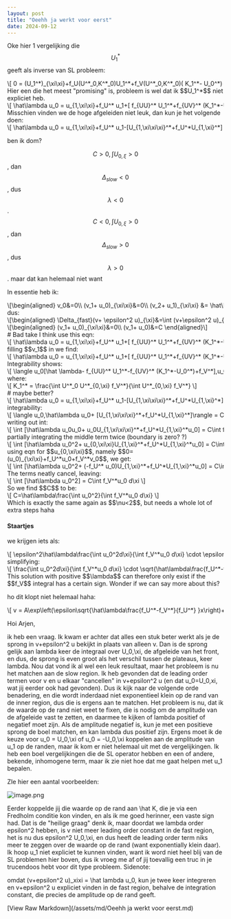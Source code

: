 ```yaml
---
layout: post
title: "Oeehh ja werkt voor eerst"
date: 2024-09-12
---
```


<style>
.math-container {
    max-width: 100%;
    overflow-x: auto;
    white-space: nowrap;
}
</style>

Oke hier 1 vergelijking die $$U_1^*$$ geeft als inverse van SL probleem:
<div class="math-container">\[
0 = (U_1^*)_{\xi\xi}+f_U(U^*_0,K^*_0)U_1^*+f_V(U^*_0,K^*_0)( K_1^*- U_0^*)
\]</div>
Hier een die het meest "promising" is, probleem is wel dat ik $$U_1^*$$ niet expliciet heb.
<div class="math-container">\[
\hat\lambda u_0 = u_{1,\xi\xi}+f_U^* u_1+[ f_{UU}^* U_1^*+f_{UV}^* (K_1^*-U_0^*)]u_0-u_0f_V^*
\]</div>
Misschien vinden we de hoge afgeleiden niet leuk, dan kun je het volgende doen:
<div class="math-container">\[
\hat\lambda u_0 = u_{1,\xi\xi}+f_U^* u_1-[U_{1,\xi\xi\xi}^*+f_U^*U_{1,\xi}^*]
\]</div>


ben ik dom? 

$$C>0,\int U_{0,\xi}>0$$, dan $$\Delta_{slow}<0$$, dus $$\lambda<0$$. 
$$C<0,\int U_{0,\xi}>0$$, dan $$\Delta_{slow}>0$$, dus $$\lambda>0$$.  maar dat kan helemaal niet want 


In essentie heb ik:
<div class="math-container">\[\begin{aligned}
v_0&=0\\
(v_1+ u_0)_{\xi\xi}&=0\\
(v_2+ u_1)_{\xi\xi} &= \hat\lambda u_0
\end{aligned}\]</div>
dus:
<div class="math-container">\[\begin{aligned}
\Delta_{fast}(v+ \epsilon^2 u)_{\xi}&=\int (v+\epsilon^2 u)_{\xi\xi} d\xi\\
&=\int (v_0+\epsilon^2v_1+\epsilon^4v_2+\epsilon^2 u_0+\epsilon^4 u_1)_{\xi\xi} d\xi \\
&=\int(\epsilon^4v_2+\epsilon^4 u_1)_{\xi\xi} d\xi 
\\&=\epsilon^4 \hat\lambda \int  u_0 d\xi
\end{aligned}\]</div>

<div class="math-container">\[\begin{aligned}
(v_1+ u_0)_{\xi\xi}&=0\\
(v_1+ u_0)&=C
\end{aligned}\]</div>
# Bad take I think
use this eqn:
<div class="math-container">\[
\hat\lambda u_0 = u_{1,\xi\xi}+f_U^* u_1+[ f_{UU}^* U_1^*+f_{UV}^* (K_1^*-U_0^*)]u_0+ v_1f_V^*
\]</div>
filling $$v_1$$ in we find:
<div class="math-container">\[
\hat\lambda u_0 = u_{1,\xi\xi}+f_U^* u_1+[ f_{UU}^* U_1^*+f_{UV}^* (K_1^*-U_0^*)-f_V^*]u_0+ Cf_V^*
\]</div>
Integrability shows:
<div class="math-container">\[
\langle  u_0[\hat \lambda- f_{UU}^* U_1^*-f_{UV}^* (K_1^*-U_0^*)+f_V^*],u_0 \rangle = C\int u_0f_V^*
\]</div>
where:
<div class="math-container">\[
K_1^*  = \frac{\int U^*_0 U^*_{0,\xi} f_V^*}{\int U^*_{0,\xi} f_V^*}
\]</div>
# maybe better?
<div class="math-container">\[
\hat\lambda u_0 = u_{1,\xi\xi}+f_U^* u_1-[U_{1,\xi\xi\xi}^*+f_U^*U_{1,\xi}^*]+Cf_V^*
\]</div>
integrability:
<div class="math-container">\[
\langle u_0,\hat\lambda u_0+ [U_{1,\xi\xi\xi}^*+f_U^*U_{1,\xi}^*]\rangle = C\int f_V^*u_0 d\xi
\]</div>
writing out int:
<div class="math-container">\[
\int [\hat\lambda u_0u_0+ u_0U_{1,\xi\xi\xi}^*+f_U^*U_{1,\xi}^*u_0] = C\int f_V^*u_0 d\xi
\]</div>
partially integrating the middle term twice (boundary is zero? ?)
<div class="math-container">\[
\int [\hat\lambda u_0^2+ u_{0,\xi\xi}U_{1,\xi}^*+f_U^*U_{1,\xi}^*u_0] = C\int f_V^*u_0 d\xi
\]</div>
using eqn for $$u_{0,\xi\xi}$$, namely $$0= (u_0)_{\xi\xi}+f_U^*u_0+f_V^*v_0$$, we get:
<div class="math-container">\[
\int [\hat\lambda u_0^2+ (-f_U^* u_0)U_{1,\xi}^*+f_U^*U_{1,\xi}^*u_0] = C\int f_V^*u_0 d\xi
\]</div>
The terms neatly cancel, leaving:
<div class="math-container">\[
\int [\hat\lambda u_0^2] = C\int f_V^*u_0 d\xi
\]</div>
So we find $$C$$ to be:
<div class="math-container">\[
C=\hat\lambda\frac{\int  u_0^2}{\int f_V^*u_0 d\xi} 
\]</div>
Which is exactly the same again as $$\nu<2$$, but needs a whole lot of extra steps haha


#### Staartjes

we krijgen iets als:
<div class="math-container">\[
\epsilon^2\hat\lambda\frac{\int  u_0^2d\xi}{\int f_V^*u_0 d\xi} \cdot \epsilon^2 \sqrt{\hat\lambda\frac{f_U^*-f_V^*}{f_U^*} }=\epsilon^4\hat \lambda \int u_0 d\xi
\]</div>
simplifying:
<div class="math-container">\[
\frac{\int  u_0^2d\xi}{\int f_V^*u_0 d\xi} \cdot  \sqrt{\hat\lambda\frac{f_U^*-f_V^*}{f_U^*} }=  \int u_0 d\xi
\]</div>
This solution with positive $$\lambda$$ can therefore only exist if the $$f_V$$ integral has a certain sign. Wonder if we can say more about this? 



ho dit klopt niet helemaal haha:
<div class="math-container">\[
v = A\exp\left(\epsilon\sqrt{\hat\lambda\frac{f_U^*-f_V^*}{f_U^*} }x\right)+B\exp\left(-\epsilon\sqrt{\hat\lambda\frac{f_U^*-f_V^*}{f_U^*} }x\right)
\]</div>




Hoi Arjen,  

ik heb een vraag. Ik kwam er achter dat alles een stuk beter werkt als je de sprong in v+epsilon^2 u bekijkt in plaats van alleen v. Dan is de sprong gelijk aan lambda keer de integraal over U_0,\xi, de afgeleide van het front, en dus, de sprong is even groot als het verschil tussen de plateaus, keer lambda. Nou dat vond ik al wel een leuk resultaat, maar het probleem is nu het matchen aan de slow region. Ik heb gevonden dat de leading order termen voor v en u elkaar "cancellen" in v+epsilon^2 u (en dat u_0=U_0,xi, wat jij eerder ook had gevonden). Dus ik kijk naar de volgende orde benadering, en die wordt inderdaad niet exponentieel klein op de rand van de inner region, dus die is ergens aan te matchen. Het probleem is nu, dat ik de waarde op de rand niet weet te fixen, die is nodig om de amplitude van de afgeleide vast te zetten, en daarmee te kijken of lambda positief of negatief moet zijn. Als de amplitude negatief is, kun je met een positieve sprong de boel matchen, en kan lambda dus positief zijn. Ergens moet ik de keuze voor u_0 = U_0,\xi of u_0 = -U_0,\xi koppelen aan de amplitude van u_1 op de randen, maar ik kom er niet helemaal uit met de vergelijkingen. Ik heb een boel vergelijkingen die de SL operator hebben en een of andere, bekende, inhomogene term, maar ik zie niet hoe dat me gaat helpen met u_1 bepalen.  

ZIe hier een aantal voorbeelden:

![image.png](blob:https://mail.google.com/624c03db-16dd-47fc-9747-c93716c0e2ed)  

Eerder koppelde jij die waarde op de rand aan \hat K, die je via een Fredholm conditie kon vinden, en als ik me goed herinner, een vaste sign had. Dat is de "heilige graag" denk ik, maar doordat we lambda order epsilon^2 hebben, is v niet meer leading order constant in de fast region, het is nu dus epsilon^2 U_0,\xi, en dus heeft de leading order term niks meer te zeggen over de waarde op de rand (want exponentially klein daar). Ik hoop u_1 niet expliciet te kunnen vinden, want ik word niet heel blij van de SL problemen hier boven, dus ik vroeg me af of jij toevallig een truc in je trucendoos hebt voor dit type probleem. Sidenote:

omdat (v+epsilon^2 u)_xixi = \hat lambda u_0, kun je twee keer integreren en v+epsilon^2 u expliciet vinden in de fast region, behalve de integration constant, die precies de amplitude op de rand geeft.

[View Raw Markdown](/assets/md/Oeehh ja werkt voor eerst.md)
